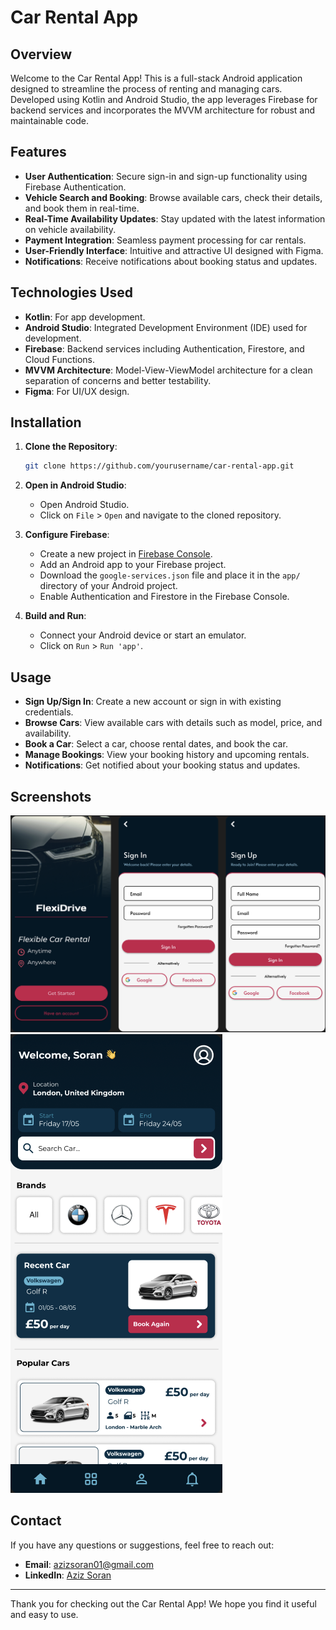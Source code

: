 # Car Rental App

## Overview

Welcome to the Car Rental App! This is a full-stack Android application designed to streamline the process of renting and managing cars. Developed using Kotlin and Android Studio, the app leverages Firebase for backend services and incorporates the MVVM architecture for robust and maintainable code.

## Features

- **User Authentication**: Secure sign-in and sign-up functionality using Firebase Authentication.
- **Vehicle Search and Booking**: Browse available cars, check their details, and book them in real-time.
- **Real-Time Availability Updates**: Stay updated with the latest information on vehicle availability.
- **Payment Integration**: Seamless payment processing for car rentals.
- **User-Friendly Interface**: Intuitive and attractive UI designed with Figma.
- **Notifications**: Receive notifications about booking status and updates.

## Technologies Used

- **Kotlin**: For app development.
- **Android Studio**: Integrated Development Environment (IDE) used for development.
- **Firebase**: Backend services including Authentication, Firestore, and Cloud Functions.
- **MVVM Architecture**: Model-View-ViewModel architecture for a clean separation of concerns and better testability.
- **Figma**: For UI/UX design.

## Installation

1. **Clone the Repository**:
    ```bash
    git clone https://github.com/yourusername/car-rental-app.git
    ```
2. **Open in Android Studio**:
    - Open Android Studio.
    - Click on `File` > `Open` and navigate to the cloned repository.

3. **Configure Firebase**:
    - Create a new project in [Firebase Console](https://console.firebase.google.com/).
    - Add an Android app to your Firebase project.
    - Download the `google-services.json` file and place it in the `app/` directory of your Android project.
    - Enable Authentication and Firestore in the Firebase Console.

4. **Build and Run**:
    - Connect your Android device or start an emulator.
    - Click on `Run` > `Run 'app'`.

## Usage

- **Sign Up/Sign In**: Create a new account or sign in with existing credentials.
- **Browse Cars**: View available cars with details such as model, price, and availability.
- **Book a Car**: Select a car, choose rental dates, and book the car.
- **Manage Bookings**: View your booking history and upcoming rentals.
- **Notifications**: Get notified about your booking status and updates.

## Screenshots

![Login Screen](Screenshots/Figma_signinup.png)
![Home Page](Screenshots/Figma_home.png)


## Contact

If you have any questions or suggestions, feel free to reach out:

- **Email**: azizsoran01@gmail.com
- **LinkedIn**: [Aziz Soran](https://www.linkedin.com/in/aziz-soran/)

---

Thank you for checking out the Car Rental App! We hope you find it useful and easy to use.
